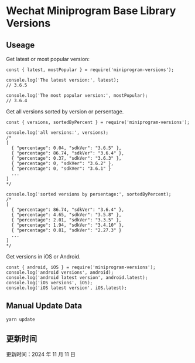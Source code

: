 
# Wechat Miniprogram Base Library Versions

## Useage

Get latest or most popular version:

```;
const { latest, mostPopular } = require('miniprogram-versions');

console.log('The latest version:', latest);
// 3.6.5

console.log('The most popular version:', mostPopular);
// 3.6.4

```

Get all versions sorted by version or persentage.

```
const { versions, sortedByPercent } = require('miniprogram-versions');

console.log('all versions:', versions);
/*
[
  { "percentage": 0.04, "sdkVer": "3.6.5" },
  { "percentage": 86.74, "sdkVer": "3.6.4" },
  { "percentage": 0.37, "sdkVer": "3.6.3" },
  { "percentage": 0, "sdkVer": "3.6.2" },
  { "percentage": 0, "sdkVer": "3.6.1" }
  ...
]
*/

console.log('sorted versions by persentage:', sortedByPercent);
/*
[
  { "percentage": 86.74, "sdkVer": "3.6.4" },
  { "percentage": 4.65, "sdkVer": "3.5.8" },
  { "percentage": 2.01, "sdkVer": "3.3.5" },
  { "percentage": 1.94, "sdkVer": "3.4.10" },
  { "percentage": 0.81, "sdkVer": "2.27.3" }
  ...
]
*/
```

Get versions in iOS or Android.

```
const { android, iOS } = require('miniprogram-versions');
console.log('android versions', android);
console.log('android latest version', android.latest);
console.log('iOS versions', iOS);
console.log('iOS latest version', iOS.latest);
```

## Manual Update Data

```
yarn update
```

## 更新时间

更新时间：2024 年 11 月 11 日
